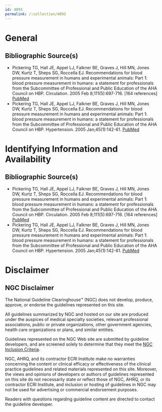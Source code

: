 ```yaml
---
id: 4093
permalink: /:collection/4093
---
```


# General

## Bibliographic Source(s)

- Pickering TG, Hall JE, Appel LJ, Falkner BE, Graves J, Hill MN, Jones DW, Kurtz T, Sheps SG, Roccella EJ. Recommendations for blood pressure measurement in humans and experimental animals: Part 1: blood pressure measurement in humans: a statement for professionals from the Subcommittee of Professional and Public Education of the AHA Council on HBP. Circulation. 2005 Feb 8;111(5):697-716. [164 references] [ PubMed ](http://www.ncbi.nlm.nih.gov/entrez/query.fcgi?cmd=Retrieve&db=pubmed&dopt=Abstract&list_uids=15699287)
- Pickering TG, Hall JE, Appel LJ, Falkner BE, Graves J, Hill MN, Jones DW, Kurtz T, Sheps SG, Roccella EJ. Recommendations for blood pressure measurement in humans and experimental animals: Part 1: blood pressure measurement in humans: a statement for professionals from the Subcommittee of Professional and Public Education of the AHA Council on HBP. Hypertension. 2005 Jan;45(1):142-61. [ PubMed ](http://www.ncbi.nlm.nih.gov/entrez/query.fcgi?cmd=Retrieve&db=pubmed&dopt=Abstract&list_uids=15611362)

# Identifying Information and Availability

## Bibliographic Source(s)

- Pickering TG, Hall JE, Appel LJ, Falkner BE, Graves J, Hill MN, Jones DW, Kurtz T, Sheps SG, Roccella EJ. Recommendations for blood pressure measurement in humans and experimental animals: Part 1: blood pressure measurement in humans: a statement for professionals from the Subcommittee of Professional and Public Education of the AHA Council on HBP. Circulation. 2005 Feb 8;111(5):697-716. [164 references] [ PubMed ](http://www.ncbi.nlm.nih.gov/entrez/query.fcgi?cmd=Retrieve&db=pubmed&dopt=Abstract&list_uids=15699287)
- Pickering TG, Hall JE, Appel LJ, Falkner BE, Graves J, Hill MN, Jones DW, Kurtz T, Sheps SG, Roccella EJ. Recommendations for blood pressure measurement in humans and experimental animals: Part 1: blood pressure measurement in humans: a statement for professionals from the Subcommittee of Professional and Public Education of the AHA Council on HBP. Hypertension. 2005 Jan;45(1):142-61. [ PubMed ](http://www.ncbi.nlm.nih.gov/entrez/query.fcgi?cmd=Retrieve&db=pubmed&dopt=Abstract&list_uids=15611362)

# Disclaimer

## NGC Disclaimer

The National Guideline Clearinghouse™ (NGC) does not develop, produce, approve, or endorse the guidelines represented on this site.

All guidelines summarized by NGC and hosted on our site are produced under the auspices of medical specialty societies, relevant professional associations, public or private organizations, other government agencies, health care organizations or plans, and similar entities.

Guidelines represented on the NGC Web site are submitted by guideline developers, and are screened solely to determine that they meet the [NGC Inclusion Criteria](/help-and-about/summaries/inclusion-criteria).

NGC, AHRQ, and its contractor ECRI Institute make no warranties concerning the content or clinical efficacy or effectiveness of the clinical practice guidelines and related materials represented on this site. Moreover, the views and opinions of developers or authors of guidelines represented on this site do not necessarily state or reflect those of NGC, AHRQ, or its contractor ECRI Institute, and inclusion or hosting of guidelines in NGC may not be used for advertising or commercial endorsement purposes.

Readers with questions regarding guideline content are directed to contact the guideline developer.

